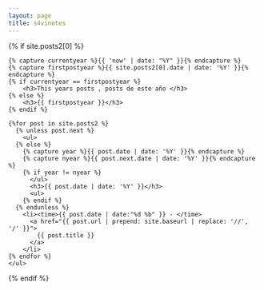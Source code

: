 ```yaml
---
layout: page
title: s4vinotes
---
```


<section>
  {% if site.posts2[0] %}

    {% capture currentyear %}{{ 'now' | date: "%Y" }}{% endcapture %}
    {% capture firstpostyear %}{{ site.posts2[0].date | date: '%Y' }}{% endcapture %}
    {% if currentyear == firstpostyear %}
        <h3>This years posts , posts de este año </h3>
    {% else %}  
        <h3>{{ firstpostyear }}</h3>
    {% endif %}

    {%for post in site.posts2 %}
      {% unless post.next %}
        <ul>
      {% else %}
        {% capture year %}{{ post.date | date: '%Y' }}{% endcapture %}
        {% capture nyear %}{{ post.next.date | date: '%Y' }}{% endcapture %}
        {% if year != nyear %}
          </ul>
          <h3>{{ post.date | date: '%Y' }}</h3>
          <ul>
        {% endif %}
      {% endunless %}
        <li><time>{{ post.date | date:"%d %b" }} - </time>
          <a href="{{ post.url | prepend: site.baseurl | replace: '//', '/' }}">
            {{ post.title }}
          </a>
        </li>
    {% endfor %}
    </ul>

  {% endif %}
</section>
